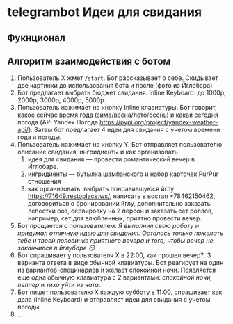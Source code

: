 # telegrambot Идеи для свидания

## __Фукнционал__


## __Алгоритм взаимодействия с ботом__
1. Пользователь X жмет `/start`. Бот рассказывает о себе. Скидывает две картинки до использования бота и после (фото из Йглобара)
2. Бот предлагает выбрать бюджет свидания. Inline Keyboard: до 1000p, 2000p, 3000p, 4000p, 5000p.
3. Пользователь нажимает на кнопку Inline клавиатуры. Бот говорит, какое сейчас время года (зима/весна/лето/осень) и какая сегодня погода (API Yandex Погода https://pypi.org/project/yandex-weather-api/). Затем бот предлагает 4 идеи для свидания с учетом времени года и погоды. 
4. Пользователь нажимает на кнопку Y. Бот отправляет пользователю описание свидания, ингридиенты и как организовать 
    1. идея для свидания — провести романтический вечер в Йглобаре. 
    2. ингридиенты — бутылка шампанского и набор карточек PurPur отношения
    3. как организовать: выбрать понравившуюся йглу https://71649.restoplace.ws/, написать в востап +78462150462, договориться о бронировании йглу, дополнительно заказать лепестки роз, сервировку на 2 персон и заказать сет роллов, например, сет для влюбленных, приятно провести вечер.
5. Бот прощается с пользователем: _Я выполнил свою работу и придумал отличную идею для свидания. Осталось только пожелать тебе и твоей половинке приятного вечера и того, чтобы вечер не закончился в йглубаре 😏_
6. Бот спрашивает у пользователя X в 22:00, как прошел вечер?. 3 варианта ответа в виде обычной клавиатуры. Бот реагирует на один из вариантов-специнариев и желает спокойной ночи. Появляется еще одна обычную клавиатура с 2 вариантами: _спокойной ночи, пеппер_ и _тихо уйти из чата_.  
7. Бот пишет пользователю X каждую субботу в 11:00, спрашивает как дела (Inline Keyboard) и отправляет идеи для свидания с учетом погоды.
8. ...
